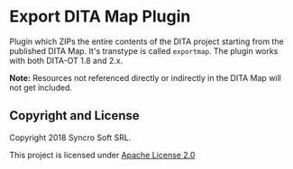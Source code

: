 Export DITA Map Plugin
=======================

Plugin which ZIPs the entire contents of the DITA project starting from the published DITA Map. 
It's transtype is called `exportmap`. The plugin works with both DITA-OT 1.8 and 2.x.

**Note:** Resources not referenced directly or indirectly in the DITA Map will not get included.

Copyright and License
---------------------
Copyright 2018 Syncro Soft SRL.

This project is licensed under [Apache License 2.0](https://github.com/oxygenxml/dita-export-map/blob/master/LICENSE)
